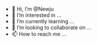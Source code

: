 - 👋 Hi, I’m @Newju
- 👀 I’m interested in ...
- 🌱 I’m currently learning ...
- 💞️ I’m looking to collaborate on ...
- 📫 How to reach me ...

<!---
Newju/Newju is a ✨ special ✨ repository because its `README.md` (this file) appears on your GitHub profile.
You can click the Preview link to take a look at your changes.
--->
